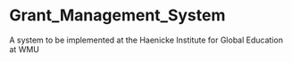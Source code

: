 # Grant_Management_System
A system to be implemented at the Haenicke Institute for Global Education at WMU
